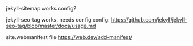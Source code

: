 jekyll-sitemap
    works
    config?

jekyll-seo-tag
    works, needs config
    config: https://github.com/jekyll/jekyll-seo-tag/blob/master/docs/usage.md

site.webmanifest file
    https://web.dev/add-manifest/

